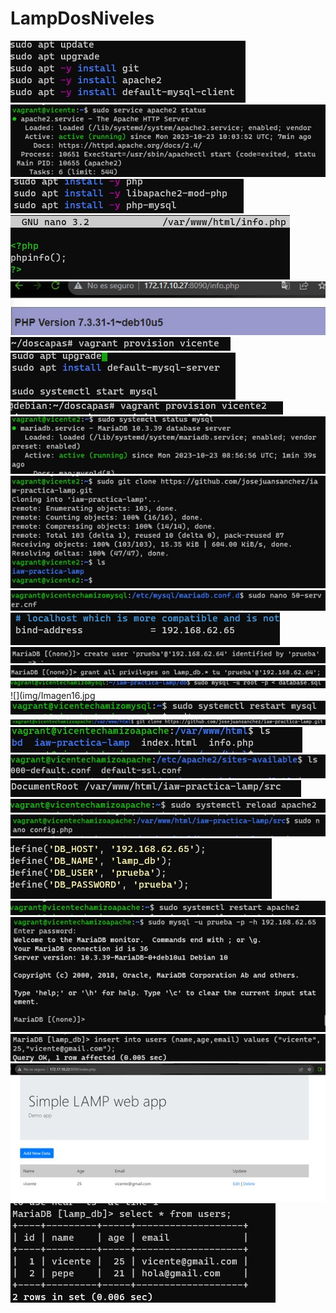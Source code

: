 # LampDosNiveles

![](img/Imagen1.jpg)
![](img/Imagen2.jpg)
![](img/Imagen3.jpg)
![](img/Imagen4.jpg)
![](img/Imagen5.jpg)
![](img/Imagen6.jpg)
![](img/Imagen7.jpg)
![](img/Imagen8.jpg)
![](img/Imagen9.jpg)
![](img/Imagen10.jpg)
![](img/Imagen11.jpg)
![](img/Imagen12.jpg)
![](img/Imagen13.jpg)
![](img/Imagen14.jpg)
![](img/Imagen15.jpg)
![](img/Imagen16.jpg
![](img/Imagen17.jpg)
![](img/Imagen18.jpg)
![](img/Imagen19.jpg)
![](img/Imagen20.jpg)
![](img/Imagen21.jpg)
![](img/Imagen22.jpg)
![](img/Imagen23.jpg)
![](img/Imagen24.jpg)
![](img/Imagen25.jpg)
![](img/Imagen26.jpg)
![](img/Imagen27.jpg)
![](img/Imagen28.jpg)
![](img/Imagen29.jpg)
